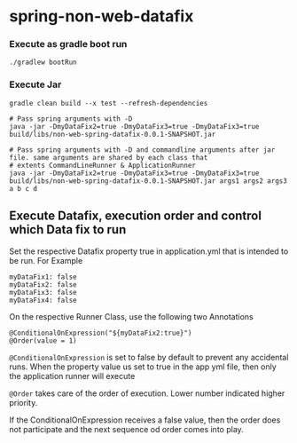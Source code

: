 # spring-non-web-datafix

### Execute as gradle boot run
`./gradlew bootRun`

### Execute Jar
```shell
gradle clean build --x test --refresh-dependencies

# Pass spring arguments with -D 
java -jar -DmyDataFix2=true -DmyDataFix3=true -DmyDataFix3=true build/libs/non-web-spring-datafix-0.0.1-SNAPSHOT.jar 

# Pass spring arguments with -D and commandline arguments after jar file. same arguments are shared by each class that 
# extents CommandLineRunner & ApplicationRunner
java -jar -DmyDataFix2=true -DmyDataFix3=true -DmyDataFix3=true build/libs/non-web-spring-datafix-0.0.1-SNAPSHOT.jar args1 args2 args3 a b c d     
```
## Execute Datafix, execution order and control which Data fix to run

Set the respective Datafix property true in application.yml that is intended to be run. For Example

```shell
myDataFix1: false
myDataFix2: false 
myDataFix3: false 
myDataFix4: false 

````

On the respective Runner Class, use the following two Annotations

```
@ConditionalOnExpression("${myDataFix2:true}")
@Order(value = 1)
```

`@ConditionalOnExpression` is set to false by default to prevent any accidental runs.
When the property value us set to true in the app yml file, then only the application runner will execute

`@Order` takes care of the order of execution. Lower number indicated higher priority.

If the ConditionalOnExpression receives a false value, then the order does not participate and the next
sequence od order comes into play.